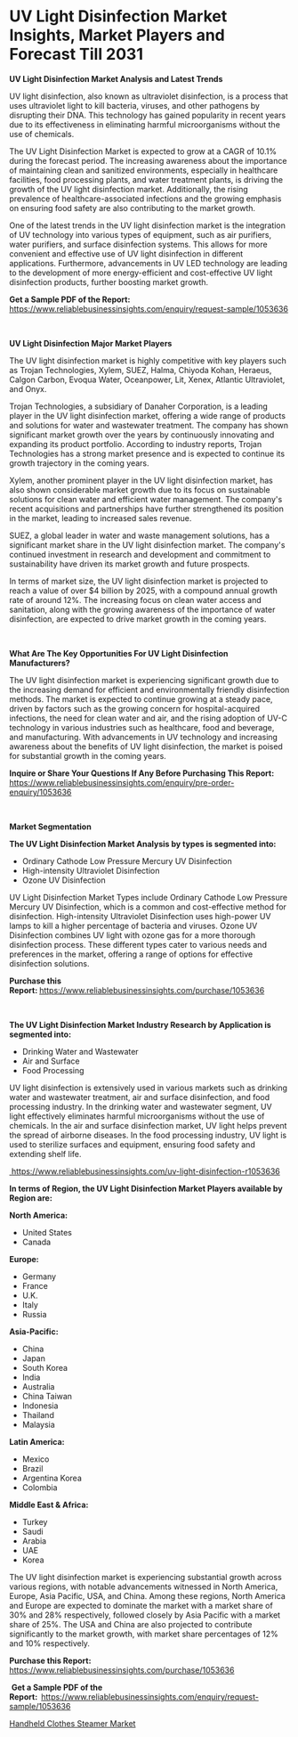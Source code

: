 <p><h1>UV Light Disinfection Market Insights, Market Players and Forecast Till 2031</h1></p><p><strong>UV Light Disinfection Market Analysis and Latest Trends</strong></p>
<p><p>UV light disinfection, also known as ultraviolet disinfection, is a process that uses ultraviolet light to kill bacteria, viruses, and other pathogens by disrupting their DNA. This technology has gained popularity in recent years due to its effectiveness in eliminating harmful microorganisms without the use of chemicals.</p><p>The UV Light Disinfection Market is expected to grow at a CAGR of 10.1% during the forecast period. The increasing awareness about the importance of maintaining clean and sanitized environments, especially in healthcare facilities, food processing plants, and water treatment plants, is driving the growth of the UV light disinfection market. Additionally, the rising prevalence of healthcare-associated infections and the growing emphasis on ensuring food safety are also contributing to the market growth.</p><p>One of the latest trends in the UV light disinfection market is the integration of UV technology into various types of equipment, such as air purifiers, water purifiers, and surface disinfection systems. This allows for more convenient and effective use of UV light disinfection in different applications. Furthermore, advancements in UV LED technology are leading to the development of more energy-efficient and cost-effective UV light disinfection products, further boosting market growth.</p></p>
<p><strong>Get a Sample PDF of the Report:&nbsp;</strong> <a href="https://www.reliablebusinessinsights.com/enquiry/request-sample/1053636">https://www.reliablebusinessinsights.com/enquiry/request-sample/1053636</a></p>
<p>&nbsp;</p>
<p><strong>UV Light Disinfection Major Market Players</strong></p>
<p><p>The UV light disinfection market is highly competitive with key players such as Trojan Technologies, Xylem, SUEZ, Halma, Chiyoda Kohan, Heraeus, Calgon Carbon, Evoqua Water, Oceanpower, Lit, Xenex, Atlantic Ultraviolet, and Onyx.</p><p>Trojan Technologies, a subsidiary of Danaher Corporation, is a leading player in the UV light disinfection market, offering a wide range of products and solutions for water and wastewater treatment. The company has shown significant market growth over the years by continuously innovating and expanding its product portfolio. According to industry reports, Trojan Technologies has a strong market presence and is expected to continue its growth trajectory in the coming years.</p><p>Xylem, another prominent player in the UV light disinfection market, has also shown considerable market growth due to its focus on sustainable solutions for clean water and efficient water management. The company's recent acquisitions and partnerships have further strengthened its position in the market, leading to increased sales revenue.</p><p>SUEZ, a global leader in water and waste management solutions, has a significant market share in the UV light disinfection market. The company's continued investment in research and development and commitment to sustainability have driven its market growth and future prospects.</p><p>In terms of market size, the UV light disinfection market is projected to reach a value of over $4 billion by 2025, with a compound annual growth rate of around 12%. The increasing focus on clean water access and sanitation, along with the growing awareness of the importance of water disinfection, are expected to drive market growth in the coming years.</p></p>
<p>&nbsp;</p>
<p><strong>What Are The Key Opportunities For UV Light Disinfection Manufacturers?</strong></p>
<p><p>The UV light disinfection market is experiencing significant growth due to the increasing demand for efficient and environmentally friendly disinfection methods. The market is expected to continue growing at a steady pace, driven by factors such as the growing concern for hospital-acquired infections, the need for clean water and air, and the rising adoption of UV-C technology in various industries such as healthcare, food and beverage, and manufacturing. With advancements in UV technology and increasing awareness about the benefits of UV light disinfection, the market is poised for substantial growth in the coming years.</p></p>
<p><strong>Inquire or Share Your Questions If Any Before Purchasing This Report:</strong> <a href="https://www.reliablebusinessinsights.com/enquiry/pre-order-enquiry/1053636">https://www.reliablebusinessinsights.com/enquiry/pre-order-enquiry/1053636</a></p>
<p>&nbsp;</p>
<p><strong>Market Segmentation</strong></p>
<p><strong>The UV Light Disinfection Market Analysis by types is segmented into:</strong></p>
<p><ul><li>Ordinary Cathode Low Pressure Mercury UV Disinfection</li><li>High-intensity Ultraviolet Disinfection</li><li>Ozone UV Disinfection</li></ul></p>
<p><p>UV Light Disinfection Market Types include Ordinary Cathode Low Pressure Mercury UV Disinfection, which is a common and cost-effective method for disinfection. High-intensity Ultraviolet Disinfection uses high-power UV lamps to kill a higher percentage of bacteria and viruses. Ozone UV Disinfection combines UV light with ozone gas for a more thorough disinfection process. These different types cater to various needs and preferences in the market, offering a range of options for effective disinfection solutions.</p></p>
<p><strong>Purchase this Report:&nbsp;</strong><a href="https://www.reliablebusinessinsights.com/purchase/1053636">https://www.reliablebusinessinsights.com/purchase/1053636</a></p>
<p>&nbsp;</p>
<p><strong>The UV Light Disinfection Market Industry Research by Application is segmented into:</strong></p>
<p><ul><li>Drinking Water and Wastewater</li><li>Air and Surface</li><li>Food Processing</li></ul></p>
<p><p>UV light disinfection is extensively used in various markets such as drinking water and wastewater treatment, air and surface disinfection, and food processing industry. In the drinking water and wastewater segment, UV light effectively eliminates harmful microorganisms without the use of chemicals. In the air and surface disinfection market, UV light helps prevent the spread of airborne diseases. In the food processing industry, UV light is used to sterilize surfaces and equipment, ensuring food safety and extending shelf life.</p></p>
<p><a href="https://www.reliablebusinessinsights.com/uv-light-disinfection-r1053636">&nbsp;https://www.reliablebusinessinsights.com/uv-light-disinfection-r1053636</a></p>
<p><strong>In terms of Region, the UV Light Disinfection Market Players available by Region are:</strong></p>
<p>
    <p> <strong> North America: </strong>
        <ul>
            <li>United States</li>
            <li>Canada</li>
        </ul>
        </p> 
    <p> <strong> Europe: </strong>
        <ul>
            <li>Germany</li>
            <li>France</li>
            <li>U.K.</li>
            <li>Italy</li>
            <li>Russia</li>
        </ul>
        </p> 
    <p> <strong> Asia-Pacific: </strong>
        <ul>
            <li>China</li>
            <li>Japan</li>
            <li>South Korea</li>
            <li>India</li>
            <li>Australia</li>
            <li>China Taiwan</li>
            <li>Indonesia</li>
            <li>Thailand</li>
            <li>Malaysia</li>
        </ul>
        </p> 
    <p> <strong> Latin America: </strong>
        <ul>
            <li>Mexico</li>
            <li>Brazil</li>
            <li>Argentina Korea</li>
            <li>Colombia</li>
        </ul>
        </p> 
    <p> <strong> Middle East & Africa: </strong>
        <ul>
            <li>Turkey</li>
            <li>Saudi</li>
            <li>Arabia</li>
            <li>UAE</li>
            <li>Korea</li>
        </ul>
    </p>
    </p>
<p><p>The UV light disinfection market is experiencing substantial growth across various regions, with notable advancements witnessed in North America, Europe, Asia Pacific, USA, and China. Among these regions, North America and Europe are expected to dominate the market with a market share of 30% and 28% respectively, followed closely by Asia Pacific with a market share of 25%. The USA and China are also projected to contribute significantly to the market growth, with market share percentages of 12% and 10% respectively.</p></p>
<p><strong>Purchase this Report: </strong><a href="https://www.reliablebusinessinsights.com/purchase/1053636">https://www.reliablebusinessinsights.com/purchase/1053636</a></p>
<p>&nbsp;<strong>Get a Sample PDF of the Report:&nbsp;&nbsp;</strong><a href="https://www.reliablebusinessinsights.com/enquiry/request-sample/1053636">https://www.reliablebusinessinsights.com/enquiry/request-sample/1053636</a></p>
<p><strong></strong></p>
<p><p><a href="https://github.com/indrystar/Market-Research-Report-List-3/blob/main/handheld-clothes-steamer-market.md">Handheld Clothes Steamer Market</a></p></p>